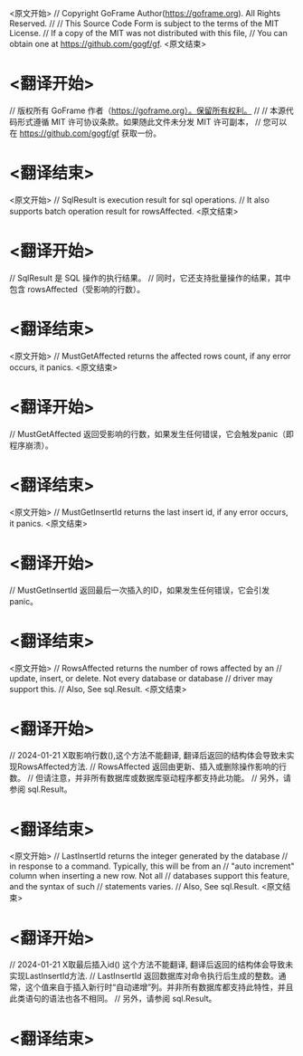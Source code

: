 
<原文开始>
// Copyright GoFrame Author(https://goframe.org). All Rights Reserved.
//
// This Source Code Form is subject to the terms of the MIT License.
// If a copy of the MIT was not distributed with this file,
// You can obtain one at https://github.com/gogf/gf.
<原文结束>

# <翻译开始>
// 版权所有 GoFrame 作者（https://goframe.org）。保留所有权利。
//
// 本源代码形式遵循 MIT 许可协议条款。如果随此文件未分发 MIT 许可副本，
// 您可以在 https://github.com/gogf/gf 获取一份。
# <翻译结束>


<原文开始>
// SqlResult is execution result for sql operations.
// It also supports batch operation result for rowsAffected.
<原文结束>

# <翻译开始>
// SqlResult 是 SQL 操作的执行结果。
// 同时，它还支持批量操作的结果，其中包含 rowsAffected（受影响的行数）。
# <翻译结束>


<原文开始>
// MustGetAffected returns the affected rows count, if any error occurs, it panics.
<原文结束>

# <翻译开始>
// MustGetAffected 返回受影响的行数，如果发生任何错误，它会触发panic（即程序崩溃）。
# <翻译结束>


<原文开始>
// MustGetInsertId returns the last insert id, if any error occurs, it panics.
<原文结束>

# <翻译开始>
// MustGetInsertId 返回最后一次插入的ID，如果发生任何错误，它会引发panic。
# <翻译结束>


<原文开始>
// RowsAffected returns the number of rows affected by an
// update, insert, or delete. Not every database or database
// driver may support this.
// Also, See sql.Result.
<原文结束>

# <翻译开始>
// 2024-01-21 X取影响行数(),这个方法不能翻译, 翻译后返回的结构体会导致未实现RowsAffected方法.
// RowsAffected 返回由更新、插入或删除操作影响的行数。
// 但请注意，并非所有数据库或数据库驱动程序都支持此功能。
// 另外，请参阅 sql.Result。
# <翻译结束>


<原文开始>
// LastInsertId returns the integer generated by the database
// in response to a command. Typically, this will be from an
// "auto increment" column when inserting a new row. Not all
// databases support this feature, and the syntax of such
// statements varies.
// Also, See sql.Result.
<原文结束>

# <翻译开始>
// 2024-01-21 X取最后插入id() 这个方法不能翻译, 翻译后返回的结构体会导致未实现LastInsertId方法.
// LastInsertId 返回数据库对命令执行后生成的整数。通常，这个值来自于插入新行时“自动递增”列。并非所有数据库都支持此特性，并且此类语句的语法也各不相同。
// 另外，请参阅 sql.Result。
# <翻译结束>

